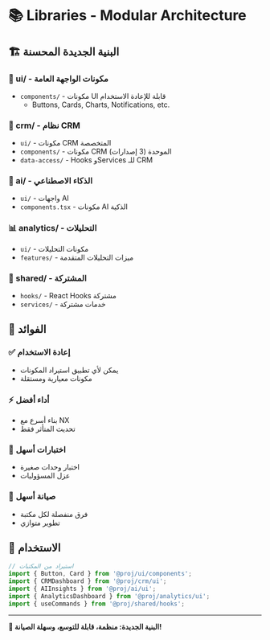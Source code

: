 # 📚 Libraries - Modular Architecture

## 🏗️ البنية الجديدة المحسنة

### 📁 ui/ - مكونات الواجهة العامة
- `components/` - مكونات UI قابلة للإعادة الاستخدام
  - Buttons, Cards, Charts, Notifications, etc.

### 🏢 crm/ - نظام CRM
- `ui/` - مكونات CRM المتخصصة
- `components/` - مكونات CRM الموحدة (3 إصدارات)
- `data-access/` - Hooks وServices للـ CRM

### 🧠 ai/ - الذكاء الاصطناعي
- `ui/` - واجهات AI
- `components.tsx` - مكونات AI الذكية

### 📊 analytics/ - التحليلات
- `ui/` - مكونات التحليلات
- `features/` - ميزات التحليلات المتقدمة

### 🔧 shared/ - المشتركة
- `hooks/` - React Hooks مشتركة
- `services/` - خدمات مشتركة

## 🎯 الفوائد

### ✅ إعادة الاستخدام
- يمكن لأي تطبيق استيراد المكونات
- مكونات معيارية ومستقلة

### ⚡ أداء أفضل
- بناء أسرع مع NX
- تحديث المتأثر فقط

### 🧪 اختبارات أسهل
- اختبار وحدات صغيرة
- عزل المسؤوليات

### 🔧 صيانة أسهل
- فرق منفصلة لكل مكتبة
- تطوير متوازي

## 📖 الاستخدام

```typescript
// استيراد من المكتبات
import { Button, Card } from '@proj/ui/components';
import { CRMDashboard } from '@proj/crm/ui';
import { AIInsights } from '@proj/ai/ui';
import { AnalyticsDashboard } from '@proj/analytics/ui';
import { useCommands } from '@proj/shared/hooks';
```

---

**🚀 البنية الجديدة: منظمة، قابلة للتوسع، وسهلة الصيانة!**